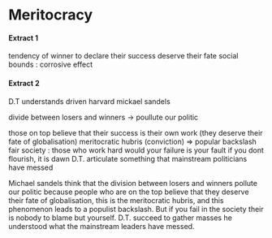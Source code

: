 # Meritocracy
#### Extract 1
tendency of winner to declare their success
deserve their fate
social bounds : corrosive effect

#### Extract 2
D.T understands driven
harvard mickael sandels

divide between losers and winners -> poullute our politic

those on top believe that their success is their own work (they deserve their fate of globalisation) meritocratic hubris (conviction) => popular backslash
fair society : those who work hard would 
your failure is your fault if you dont flourish, it is dawn
D.T. articulate something that mainstream politicians have messed


Michael sandels think that the division between losers and winners pollute our politic because people who are on the top believe that they deserve their fate of globalisation, this is the meritocratic hubris, and this phenomenon leads to a populist backslash. But if you fail in the society their is nobody to blame but yourself. D.T. succeed to gather masses he understood what the mainstream leaders have messed. 
